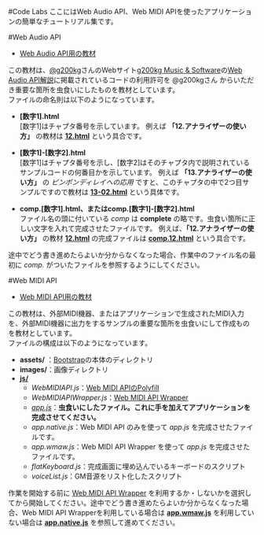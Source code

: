 #Code Labs
ここにはWeb Audio API、Web MIDI APIを使ったアプリケーションの簡単なチュートリアル集です。  

#Web Audio API
 - [Web Audio API用の教材](https://github.com/ryoyakawai/WebMusicDevelopersJP/tree/master/codeLabs/WebAudioAPI)

この教材は、[@g200kg](https://twitter.com/g200kg)さんのWebサイト[g200kg Music & Software](http://www.g200kg.com/)の[Web Audio API解説](http://www.g200kg.com/jp/docs/webaudio/)に掲載されているコードの利用許可を @g200kgさん からいただき重要な箇所を虫食いにしたものを教材としています。  
ファイルの命名則は以下のようになっています。

 - **[数字1].html**  
 [数字1]はチャプタ番号を示しています。
 例えば **「12.アナライザーの使い方」** の教材は **[12.html](https://github.com/ryoyakawai/WebMusicDevelopersJP/tree/master/codeLabs/WebAudioAPI/12.html)** という具合です。

 - **[数字1]-[数字2].html**  
 [数字1]はチャプタ番号を示し、[数字2]はそのチャプタ内で説明されているサンプルコードの何番目かを示しています。
 例えば **「13.アナライザーの使い方」** の *ピンポンディレイへの応用* ですと、このチャプタの中で2つ目サンプルですので教材は **[13-02.html](https://github.com/ryoyakawai/WebMusicDevelopersJP/tree/master/codeLabs/WebAudioAPI/13-02.html)** という具体です。

 - **comp.[数字1].html、またはcomp.[数字1]-[数字2].html**  
 ファイル名の頭に付いている *comp* は **complete** の略です。虫食い箇所に正しい文字を入れて完成させたファイルです。
 例えば、**「12.アナライザーの使い方」** の教材 **[12.html](https://github.com/ryoyakawai/WebMusicDevelopersJP/tree/master/codeLabs/WebAudioAPI/12.html)** の完成ファイルは **[comp.12.html](https://github.com/ryoyakawai/WebMusicDevelopersJP/tree/master/codeLabs/WebAudioAPI/comp.12.html)** という具合です。  

途中でどう書き進めたらよいか分からなくなった場合、作業中のファイル名の最初に _comp._ がついたファイルを参照するようにしてください。

#Web MIDI API
- [Web MIDI API用の教材](https://github.com/ryoyakawai/WebMusicDevelopersJP/tree/master/codeLabs/WebMIDIAPI)

この教材は、外部MIDI機器、またはアプリケーションで生成されたMIDI入力を、外部MIDI機器に出力をするサンプルの重要な箇所を虫食いにして作成ものを教材としています。  
ファイルの構成は以下のようになっています。

 - **assets/** ：[Bootstrap](http://getbootstrap.com/)の本体のディレクトリ
 - **images/**：画像ディレクトリ
 - **[js/](https://github.com/ryoyakawai/WebMusicDevelopersJP/tree/master/codeLabs/WebMIDIAPI/js)**
   - *WebMIDIAPI.js*：[Web MIDI APIのPolyfill](https://github.com/cwilso/WebMIDIAPIShim)
   - *WebMIDIAPIWrapper.js*：[Web MIDI API Wrapper](https://github.com/ryoyakawai/WebMIDIAPIWrapper)
   - *[app.js](https://github.com/ryoyakawai/WebMusicDevelopersJP/tree/master/codeLabs/WebMIDIAPI/js/app.js)*：**虫食いにしたファイル。これに手を加えてアプリケーションを完成させてください。**
   - *app.native.js*：Web MIDI API のみを使って *app.js* を完成させたファイルです。
   - *app.wmaw.js*：Web MIDI API Wrapper を使って *app.js* を完成させたファイルです。
   - *flatKeyboard.js*：完成画面に埋め込んでいるキーボードのスクリプト
   - *voiceList.js*：GM音源をリスト化したスクリプト

作業を開始する前に [Web MIDI API Wrapper](https://github.com/ryoyakawai/WebMIDIAPIWrapper) を利用するか・しないかを選択してから開始してください。途中でどう書き進めたらよいか分からなくなった場合、Web MIDI API Wrapperを利用している場合は **[app.wmaw.js](https://github.com/ryoyakawai/WebMusicDevelopersJP/blob/master/codeLabs/WebMIDIAPI/js/app.wmaw.js)** を利用していない場合は **[app.native.js](https://github.com/ryoyakawai/WebMusicDevelopersJP/blob/master/codeLabs/WebMIDIAPI/js/app.native.js)** を参照して進めてください。



